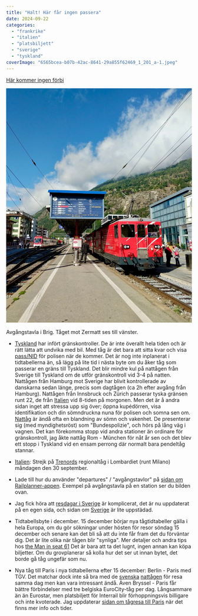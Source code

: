 ```yaml
---
title: "Halt! Här får ingen passera"
date: 2024-09-22
categories: 
  - "frankrike"
  - "italien"
  - "platsbiljett"
  - "sverige"
  - "tyskland"
coverImage: "6565bcea-b07b-42ac-8641-29a855f62469_1_201_a-1.jpeg"
---
```


[Här kommer ingen förbi](https://m.youtube.com/watch?v=8vI56ZaAr4M)

 

![](images/halt-har-far-ingen-passera_1.jpeg?w=813)

<figcaption>

Avgångstavla i Brig. Tåget mot Zermatt ses till vänster.

</figcaption>

 

- [Tyskland](https://www.trainfo.eu/tyskland/) har infört gränskontroller. De är inte överallt hela tiden och är rätt lätta att undvika med bil. Med tåg är det bara att sitta kvar och visa [pass/NID](https://polisen.se/tjanster-tillstand/pass-och-nationellt-id-kort/svar-pa-vanliga-fragor-om-pass/) för polisen när de kommer. Det är nog inte inplanerat i tidtabellerna än, så lägg på lite tid i nästa byte om du åker tåg som passerar en gräns till Tyskland. Det blir mindre kul på nattågen från Sverige till Tyskland om de utför gränskontroll vid 3-4 på natten. Nattågen från Hamburg mot Sverige har blivit kontrollerade av danskarna sedan länge, precis som dagtågen (ca 2h efter avgång från Hamburg). Nattågen från Innsbruck och Zürich passerar tyska gränsen runt 22, de från [Italien](https://www.trainfo.eu/italien/) vid 8-tiden på morgonen. Men det är å andra sidan inget att stressa upp sig över; öppna kupédörren, visa identifikation och din sömndruckna nuna för polisen och somna sen om. [Nattåg](https://www.trainfo.eu/nattag/) är ändå ofta en blandning av sömn och vakenhet. De presenterar sig (med myndighetsröst) som "Bundespolizie", och hörs på lång väg i vagnen. Det kan förekomma stopp vid andra stationer än ordinare för gränskontroll, jag åkte nattåg Rom - München för nåt år sen och det blev ett stopp i Tyskland vid en ensam perrong där normalt bara pendeltåg stannar.

- [Italien](https://www.trainfo.eu/italien/): Strejk på [Trenords](https://www.trenord.it/en/assistance/useful-information/in-case-of-strike-action/) regionaltåg i Lombardiet (runt Milano) måndagen den 30 september.

- Lade till hur du använder "departures" / "avgångstavlor" på [sidan om Railplanner-appen](https://www.trainfo.eu/railplanner-appen/). Exempel på avgångstavla på en station ser du bilden ovan.

- Jag fick höra att [resdagar i Sverige](https://www.trainfo.eu/resdagar-i-sverige/) är komplicerat, det är nu uppdaterat på en egen sida, och sidan om [Sverige](https://www.trainfo.eu/sverige/) är lite uppstädad.

- Tidtabellsbyte i december. 15 december börjar nya tågtidtabeller gälla i hela Europa, om du gör sökningar under hösten för resor söndag 15 december och senare kan det bli så att du inte får fram det du förväntar dig. Det är lite olika när tågen blir "synliga". Mer detaljer och andra tips hos [the Man in seat 61](https://www.seat61.com/european-train-booking-horizons.htm#Timetable_changes) Det är bara att ta det lugnt, ingen annan kan köpa biljetter. Om du grovplanerar så kolla hur det ser ut innan bytet, det borde gå tåg ungefär som nu.

- Nya tåg till Paris i nya tidtabellerna efter 15 december: Berlin - Paris med TGV. Det matchar dock inte så bra med de [svenska](https://www.trainfo.eu/sverige/) [nattågen](https://www.trainfo.eu/nattag/) för resa samma dag men kan vara intressant ändå. Även Bryssel - Paris får bättre förbindelser med tre belgiska EuroCity-tåg per dag. Långsammare än än Eurostar, men platsbiljett för Interrail blir förhoppningsvis billigare och inte kvoterade. Jag uppdaterar [sidan om tågresa till Paris](https://www.trainfo.eu/paris-resa/) när det finns mer info och tider.
